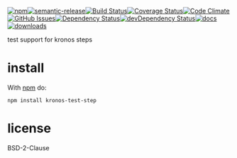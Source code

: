 [![npm](https://img.shields.io/npm/v/kronos-step.svg)](https://www.npmjs.com/package/kronos-test-step)[![semantic-release](https://img.shields.io/badge/%20%20%F0%9F%93%A6%F0%9F%9A%80-semantic--release-e10079.svg)](https://github.com/Kronos-Integration/kronos-test-step)[![Build Status](https://secure.travis-ci.org/Kronos-Integration/kronos-test-step.png)](http://travis-ci.org/Kronos-Integration/kronos-test-step)[![Coverage Status](https://coveralls.io/repos/Kronos-Integration/kronos-test-step/badge.svg)](https://coveralls.io/r/Kronos-Integration/kronos-test-step)[![Code Climate](https://codeclimate.com/github/Kronos-Integration/kronos-test-step/badges/gpa.svg)](https://codeclimate.com/github/Kronos-Integration/kronos-test-step)[![GitHub Issues](https://img.shields.io/github/issues/Kronos-Integration/kronos-test-step.svg?style=flat-square)](https://github.com/Kronos-Integration/kronos-test-step/issues)[![Dependency Status](https://david-dm.org/Kronos-Integration/kronos-test-step.svg)](https://david-dm.org/Kronos-Integration/kronos-test-step)[![devDependency Status](https://david-dm.org/Kronos-Integration/kronos-test-step/dev-status.svg)](https://david-dm.org/Kronos-Integration/kronos-test-step#info=devDependencies)[![docs](http://inch-ci.org/github/Kronos-Integration/kronos-test-step.svg?branch=master)](http://inch-ci.org/github/Kronos-Integration/kronos-test-step)[![downloads](http://img.shields.io/npm/dm/kronos-test-step.svg?style=flat-square)](https://npmjs.org/package/kronos-step)

test support for kronos steps

install
=======

With [npm](http://npmjs.org) do:

```
npm install kronos-test-step
```

license
=======

BSD-2-Clause
